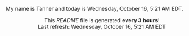 My name is Tanner and today is Wednesday, October 16, 5:21 AM EDT.

<p align="center">This <i>README</i> file is generated <b>every 3 hours</b>!</br>Last refresh: Wednesday, October 16, 5:21 AM EDT<br /></p>
